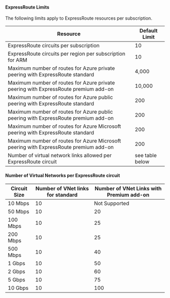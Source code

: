 #### ExpressRoute Limits

The following limits apply to ExpressRoute resources per subscription.

| Resource | Default Limit |
|---|---|
| ExpressRoute circuits per subscription | 10 |
| ExpressRoute circuits per region per subscription for ARM | 10 |
| Maximum number of routes for Azure private peering with ExpressRoute standard | 4,000 |
| Maximum number of routes for Azure private peering with ExpressRoute premium add-on | 10,000 |
| Maximum number of routes for Azure public peering with ExpressRoute standard | 200 |
| Maximum number of routes for Azure public peering with ExpressRoute premium add-on | 200 |
| Maximum number of routes for Azure Microsoft peering with ExpressRoute standard | 200 |
| Maximum number of routes for Azure Microsoft peering with ExpressRoute premium add-on | 200 |
| Number of virtual network links allowed per ExpressRoute circuit | see table below |

#### Number of Virtual Networks per ExpressRoute circuit

| **Circuit Size** | **Number of VNet links for standard** | **Number of VNet Links with Premium add-on** |
|---|---|---|
| 10 Mbps | 10 | Not Supported |
| 50 Mbps | 10 | 20 |
| 100 Mbps | 10 | 25 |
| 200 Mbps | 10 | 25 |
| 500 Mbps | 10 | 40 |
| 1 Gbps | 10 | 50 |
| 2 Gbps | 10 | 60 |
| 5 Gbps | 10 | 75 |
| 10 Gbps | 10 | 100 |


